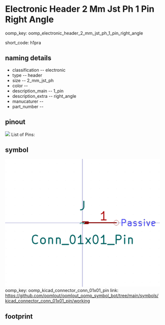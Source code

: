 # Electronic Header 2 Mm Jst Ph 1 Pin Right Angle
oomp_key: oomp_electronic_header_2_mm_jst_ph_1_pin_right_angle  

short_code: h1pra
## naming details
* classification -- electronic
* type -- header
* size -- 2_mm_jst_ph
* color -- 
* description_main -- 1_pin
* description_extra -- right_angle
* manucaturer -- 
* part_number -- 
## pinout
![](working_pinout_600.png)
List of Pins:

## symbol

![](symbol/0/working/working_600.png)  
oomp_key: oomp_kicad_connector_conn_01x01_pin
link: https://github.com/oomlout/oomlout_oomp_symbol_bot/tree/main/symbols/kicad_connector_conn_01x01_pin/working


## footprint
